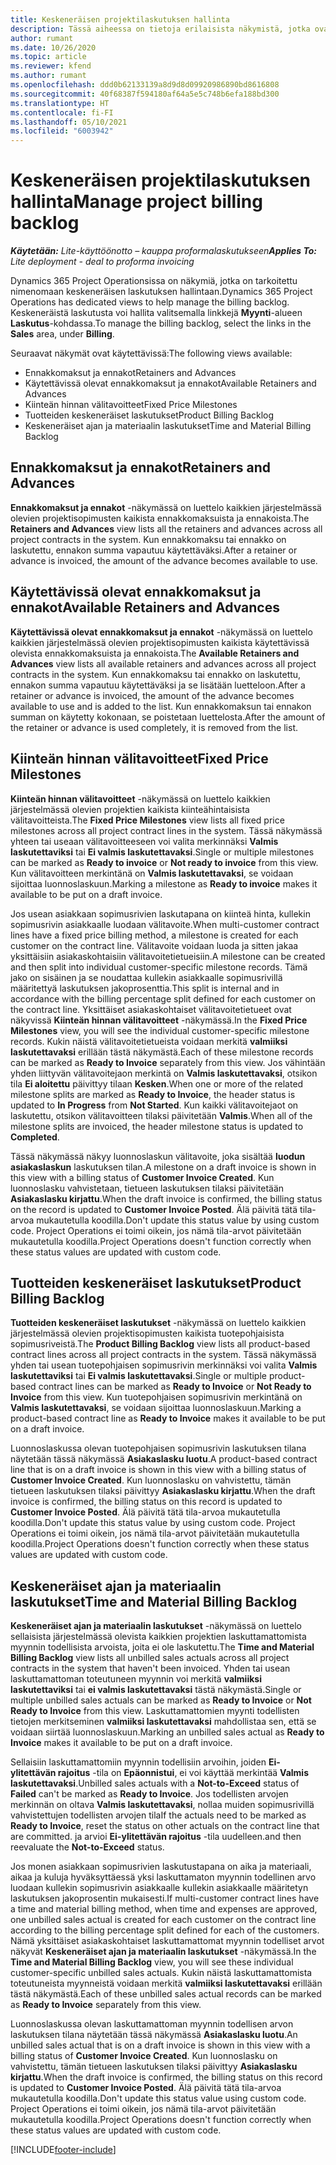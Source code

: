 ```yaml
---
title: Keskeneräisen projektilaskutuksen hallinta
description: Tässä aiheessa on tietoja erilaisista näkymistä, jotka ovat käytettävissä projektien laskutuksen jonon hallinnassa.
author: rumant
ms.date: 10/26/2020
ms.topic: article
ms.reviewer: kfend
ms.author: rumant
ms.openlocfilehash: ddd0b62133139a8d9d8d09920986890bd8616808
ms.sourcegitcommit: 40f68387f594180af64a5e5c748b6efa188bd300
ms.translationtype: HT
ms.contentlocale: fi-FI
ms.lasthandoff: 05/10/2021
ms.locfileid: "6003942"
---
```

# <a name="manage-project-billing-backlog"></a><span data-ttu-id="9e4b9-103">Keskeneräisen projektilaskutuksen hallinta</span><span class="sxs-lookup"><span data-stu-id="9e4b9-103">Manage project billing backlog</span></span> 

<span data-ttu-id="9e4b9-104">_**Käytetään:** Lite-käyttöönotto – kauppa proformalaskutukseen_</span><span class="sxs-lookup"><span data-stu-id="9e4b9-104">_**Applies To:** Lite deployment - deal to proforma invoicing_</span></span>

<span data-ttu-id="9e4b9-105">Dynamics 365 Project Operationsissa on näkymiä, jotka on tarkoitettu nimenomaan keskeneräisen laskutuksen hallintaan.</span><span class="sxs-lookup"><span data-stu-id="9e4b9-105">Dynamics 365 Project Operations has dedicated views to help manage the billing backlog.</span></span> <span data-ttu-id="9e4b9-106">Keskeneräistä laskutusta voi hallita valitsemalla linkkejä **Myynti**-alueen **Laskutus**-kohdassa.</span><span class="sxs-lookup"><span data-stu-id="9e4b9-106">To manage the billing backlog, select the links in the **Sales** area, under **Billing**.</span></span> 

<span data-ttu-id="9e4b9-107">Seuraavat näkymät ovat käytettävissä:</span><span class="sxs-lookup"><span data-stu-id="9e4b9-107">The following views available:</span></span>

- <span data-ttu-id="9e4b9-108">Ennakkomaksut ja ennakot</span><span class="sxs-lookup"><span data-stu-id="9e4b9-108">Retainers and Advances</span></span>
- <span data-ttu-id="9e4b9-109">Käytettävissä olevat ennakkomaksut ja ennakot</span><span class="sxs-lookup"><span data-stu-id="9e4b9-109">Available Retainers and Advances</span></span>
- <span data-ttu-id="9e4b9-110">Kiinteän hinnan välitavoitteet</span><span class="sxs-lookup"><span data-stu-id="9e4b9-110">Fixed Price Milestones</span></span>
- <span data-ttu-id="9e4b9-111">Tuotteiden keskeneräiset laskutukset</span><span class="sxs-lookup"><span data-stu-id="9e4b9-111">Product Billing Backlog</span></span>
- <span data-ttu-id="9e4b9-112">Keskeneräiset ajan ja materiaalin laskutukset</span><span class="sxs-lookup"><span data-stu-id="9e4b9-112">Time and Material Billing Backlog</span></span>

## <a name="retainers-and-advances"></a><span data-ttu-id="9e4b9-113">Ennakkomaksut ja ennakot</span><span class="sxs-lookup"><span data-stu-id="9e4b9-113">Retainers and Advances</span></span>

<span data-ttu-id="9e4b9-114">**Ennakkomaksut ja ennakot** -näkymässä on luettelo kaikkien järjestelmässä olevien projektisopimusten kaikista ennakkomaksuista ja ennakoista.</span><span class="sxs-lookup"><span data-stu-id="9e4b9-114">The **Retainers and Advances** view lists all the retainers and advances across all project contracts in the system.</span></span> <span data-ttu-id="9e4b9-115">Kun ennakkomaksu tai ennakko on laskutettu, ennakon summa vapautuu käytettäväksi.</span><span class="sxs-lookup"><span data-stu-id="9e4b9-115">After a retainer or advance is invoiced, the amount of the advance becomes available to use.</span></span>

## <a name="available-retainers-and-advances"></a><span data-ttu-id="9e4b9-116">Käytettävissä olevat ennakkomaksut ja ennakot</span><span class="sxs-lookup"><span data-stu-id="9e4b9-116">Available Retainers and Advances</span></span>

<span data-ttu-id="9e4b9-117">**Käytettävissä olevat ennakkomaksut ja ennakot** -näkymässä on luettelo kaikkien järjestelmässä olevien projektisopimusten kaikista käytettävissä olevista ennakkomaksuista ja ennakoista.</span><span class="sxs-lookup"><span data-stu-id="9e4b9-117">The **Available Retainers and Advances** view lists all available retainers and advances across all project contracts in the system.</span></span> <span data-ttu-id="9e4b9-118">Kun ennakkomaksu tai ennakko on laskutettu, ennakon summa vapautuu käytettäväksi ja se lisätään luetteloon.</span><span class="sxs-lookup"><span data-stu-id="9e4b9-118">After a retainer or advance is invoiced, the amount of the advance becomes available to use and is added to the list.</span></span> <span data-ttu-id="9e4b9-119">Kun ennakkomaksun tai ennakon summan on käytetty kokonaan, se poistetaan luettelosta.</span><span class="sxs-lookup"><span data-stu-id="9e4b9-119">After the amount of the retainer or advance is used completely, it is removed from the list.</span></span>

## <a name="fixed-price-milestones"></a><span data-ttu-id="9e4b9-120">Kiinteän hinnan välitavoitteet</span><span class="sxs-lookup"><span data-stu-id="9e4b9-120">Fixed Price Milestones</span></span>

<span data-ttu-id="9e4b9-121">**Kiinteän hinnan välitavoitteet** -näkymässä on luettelo kaikkien järjestelmässä olevien projektien kaikista kiinteähintaisista välitavoitteista.</span><span class="sxs-lookup"><span data-stu-id="9e4b9-121">The **Fixed Price Milestones** view lists all fixed price milestones across all project contract lines in the system.</span></span> <span data-ttu-id="9e4b9-122">Tässä näkymässä yhteen tai useaan välitavoitteeseen voi valita merkinnäksi **Valmis laskutettaviksi** tai **Ei valmis laskutettavaksi**.</span><span class="sxs-lookup"><span data-stu-id="9e4b9-122">Single or multiple milestones can be marked as **Ready to invoice** or **Not ready to invoice** from this view.</span></span> <span data-ttu-id="9e4b9-123">Kun välitavoitteen merkintänä on **Valmis laskutettavaksi**, se voidaan sijoittaa luonnoslaskuun.</span><span class="sxs-lookup"><span data-stu-id="9e4b9-123">Marking a milestone as **Ready to invoice** makes it available to be put on a draft invoice.</span></span>

<span data-ttu-id="9e4b9-124">Jos usean asiakkaan sopimusrivien laskutapana on kiinteä hinta, kullekin sopimusrivin asiakkaalle luodaan välitavoite.</span><span class="sxs-lookup"><span data-stu-id="9e4b9-124">When multi-customer contract lines have a fixed price billing method, a milestone is created for each customer on the contract line.</span></span> <span data-ttu-id="9e4b9-125">Välitavoite voidaan luoda ja sitten jakaa yksittäisiin asiakaskohtaisiin välitavoitetietueisiin.</span><span class="sxs-lookup"><span data-stu-id="9e4b9-125">A milestone can be created and then split into individual customer-specific milestone records.</span></span> <span data-ttu-id="9e4b9-126">Tämä jako on sisäinen ja se noudattaa kullekin asiakkaalle sopimusrivillä määritettyä laskutuksen jakoprosenttia.</span><span class="sxs-lookup"><span data-stu-id="9e4b9-126">This split is internal and in accordance with the billing percentage split defined for each customer on the contract line.</span></span> <span data-ttu-id="9e4b9-127">Yksittäiset asiakaskohtaiset välitavoitetietueet ovat näkyvissä **Kiinteän hinnan välitavoitteet** -näkymässä.</span><span class="sxs-lookup"><span data-stu-id="9e4b9-127">In the **Fixed Price Milestones** view, you will see the individual customer-specific milestone records.</span></span> <span data-ttu-id="9e4b9-128">Kukin näistä välitavoitetietueista voidaan merkitä **valmiiksi laskutettavaksi** erillään tästä näkymästä.</span><span class="sxs-lookup"><span data-stu-id="9e4b9-128">Each of these milestone records can be marked as **Ready to Invoice** separately from this view.</span></span> <span data-ttu-id="9e4b9-129">Jos vähintään yhden liittyvän välitavoitejaon merkintä on **Valmis laskutettavaksi**, otsikon tila **Ei aloitettu** päivittyy tilaan **Kesken**.</span><span class="sxs-lookup"><span data-stu-id="9e4b9-129">When one or more of the related milestone splits are marked as **Ready to Invoice**, the header status is updated to **In Progress** from **Not Started**.</span></span> <span data-ttu-id="9e4b9-130">Kun kaikki välitavoitejaot on laskutettu, otsikon välitavoitteen tilaksi päivitetään **Valmis**.</span><span class="sxs-lookup"><span data-stu-id="9e4b9-130">When all of the milestone splits are invoiced, the header milestone status is updated to **Completed**.</span></span>

<span data-ttu-id="9e4b9-131">Tässä näkymässä näkyy luonnoslaskun välitavoite, joka sisältää **luodun asiakaslaskun** laskutuksen tilan.</span><span class="sxs-lookup"><span data-stu-id="9e4b9-131">A milestone on a draft invoice is shown in this view with a billing status of **Customer Invoice Created**.</span></span> <span data-ttu-id="9e4b9-132">Kun luonnoslasku vahvistetaan, tietueen laskutuksen tilaksi päivitetään **Asiakaslasku kirjattu**.</span><span class="sxs-lookup"><span data-stu-id="9e4b9-132">When the draft invoice is confirmed, the billing status on the record is updated to **Customer Invoice Posted**.</span></span> <span data-ttu-id="9e4b9-133">Älä päivitä tätä tila-arvoa mukautetulla koodilla.</span><span class="sxs-lookup"><span data-stu-id="9e4b9-133">Don't update this status value by using custom code.</span></span> <span data-ttu-id="9e4b9-134">Project Operations ei toimi oikein, jos nämä tila-arvot päivitetään mukautetulla koodilla.</span><span class="sxs-lookup"><span data-stu-id="9e4b9-134">Project Operations doesn't function correctly when these status values are updated with custom code.</span></span>

## <a name="product-billing-backlog"></a><span data-ttu-id="9e4b9-135">Tuotteiden keskeneräiset laskutukset</span><span class="sxs-lookup"><span data-stu-id="9e4b9-135">Product Billing Backlog</span></span>

<span data-ttu-id="9e4b9-136">**Tuotteiden keskeneräiset laskutukset** -näkymässä on luettelo kaikkien järjestelmässä olevien projektisopimusten kaikista tuotepohjaisista sopimusriveistä.</span><span class="sxs-lookup"><span data-stu-id="9e4b9-136">The **Product Billing Backlog** view lists all product-based contract lines across all project contracts in the system.</span></span> <span data-ttu-id="9e4b9-137">Tässä näkymässä yhden tai usean tuotepohjaisen sopimusrivin merkinnäksi voi valita **Valmis laskutettaviksi** tai **Ei valmis laskutettavaksi**.</span><span class="sxs-lookup"><span data-stu-id="9e4b9-137">Single or multiple product-based contract lines can be marked as **Ready to Invoice** or **Not Ready to Invoice** from this view.</span></span> <span data-ttu-id="9e4b9-138">Kun tuotepohjaisen sopimusrivin merkintänä on **Valmis laskutettavaksi**, se voidaan sijoittaa luonnoslaskuun.</span><span class="sxs-lookup"><span data-stu-id="9e4b9-138">Marking a product-based contract line as **Ready to Invoice** makes it available to be put on a draft invoice.</span></span>

<span data-ttu-id="9e4b9-139">Luonnoslaskussa olevan tuotepohjaisen sopimusrivin laskutuksen tilana näytetään tässä näkymässä **Asiakaslasku luotu**.</span><span class="sxs-lookup"><span data-stu-id="9e4b9-139">A product-based contract line that is on a draft invoice is shown in this view with a billing status of **Customer Invoice Created**.</span></span> <span data-ttu-id="9e4b9-140">Kun luonnoslasku on vahvistettu, tämän tietueen laskutuksen tilaksi päivittyy **Asiakaslasku kirjattu**.</span><span class="sxs-lookup"><span data-stu-id="9e4b9-140">When the draft invoice is confirmed, the billing status on this record is updated to **Customer Invoice Posted**.</span></span> <span data-ttu-id="9e4b9-141">Älä päivitä tätä tila-arvoa mukautetulla koodilla.</span><span class="sxs-lookup"><span data-stu-id="9e4b9-141">Don't update this status value by using custom code.</span></span> <span data-ttu-id="9e4b9-142">Project Operations ei toimi oikein, jos nämä tila-arvot päivitetään mukautetulla koodilla.</span><span class="sxs-lookup"><span data-stu-id="9e4b9-142">Project Operations doesn't function correctly when these status values are updated with custom code.</span></span>

## <a name="time-and-material-billing-backlog"></a><span data-ttu-id="9e4b9-143">Keskeneräiset ajan ja materiaalin laskutukset</span><span class="sxs-lookup"><span data-stu-id="9e4b9-143">Time and Material Billing Backlog</span></span>

<span data-ttu-id="9e4b9-144">**Keskeneräiset ajan ja materiaalin laskutukset** -näkymässä on luettelo sellaisista järjestelmässä olevista kaikkien projektien laskuttamattomista myynnin todellisista arvoista, joita ei ole laskutettu.</span><span class="sxs-lookup"><span data-stu-id="9e4b9-144">The **Time and Material Billing Backlog** view lists all unbilled sales actuals across all project contracts in the system that haven't been invoiced.</span></span> <span data-ttu-id="9e4b9-145">Yhden tai usean laskuttamattoman toteutuneen myynnin voi merkitä **valmiiksi laskutettaviksi** tai **ei valmis laskutettavaksi** tästä näkymästä.</span><span class="sxs-lookup"><span data-stu-id="9e4b9-145">Single or multiple unbilled sales actuals can be marked as **Ready to Invoice** or **Not Ready to Invoice** from this view.</span></span> <span data-ttu-id="9e4b9-146">Laskuttamattomien myynti todellisten tietojen merkitseminen **valmiiksi laskutettavaksi** mahdollistaa sen, että se voidaan siirtää luonnoslaskuun.</span><span class="sxs-lookup"><span data-stu-id="9e4b9-146">Marking an unbilled sales actual as **Ready to Invoice** makes it available to be put on a draft invoice.</span></span>

<span data-ttu-id="9e4b9-147">Sellaisiin laskuttamattomiin myynnin todellisiin arvoihin, joiden **Ei-ylitettävän rajoitus** -tila on **Epäonnistui**, ei voi käyttää merkintää **Valmis laskutettavaksi**.</span><span class="sxs-lookup"><span data-stu-id="9e4b9-147">Unbilled sales actuals with a **Not-to-Exceed** status of **Failed** can't be marked as **Ready to Invoice**.</span></span> <span data-ttu-id="9e4b9-148">Jos todellisten arvojen merkinnän on oltava **Valmis laskutettavaksi**, nollaa muiden sopimusrivillä vahvistettujen todellisten arvojen tila</span><span class="sxs-lookup"><span data-stu-id="9e4b9-148">If the actuals need to be marked as **Ready to Invoice**, reset the status on other actuals on the contract line that are committed.</span></span> <span data-ttu-id="9e4b9-149">ja arvioi **Ei-ylitettävän rajoitus** -tila uudelleen.</span><span class="sxs-lookup"><span data-stu-id="9e4b9-149">and then reevaluate the **Not-to-Exceed** status.</span></span>

<span data-ttu-id="9e4b9-150">Jos monen asiakkaan sopimusrivien laskutustapana on aika ja materiaali, aikaa ja kuluja hyväksyttäessä yksi laskuttamaton myynnin todellinen arvo luodaan kullekin sopimusrivin asiakkaalle kullekin asiakkaalle määritetyn laskutuksen jakoprosentin mukaisesti.</span><span class="sxs-lookup"><span data-stu-id="9e4b9-150">If multi-customer contract lines have a time and material billing method, when time and expenses are approved, one unbilled sales actual is created for each customer on the contract line according to the billing percentage split defined for each of the customers.</span></span> <span data-ttu-id="9e4b9-151">Nämä yksittäiset asiakaskohtaiset laskuttamattomat myynnin todelliset arvot näkyvät **Keskeneräiset ajan ja materiaalin laskutukset** -näkymässä.</span><span class="sxs-lookup"><span data-stu-id="9e4b9-151">In the **Time and Material Billing Backlog** view, you will see these individual customer-specific unbilled sales actuals.</span></span> <span data-ttu-id="9e4b9-152">Kukin näistä laskuttamattomista toteutuneista myynneistä voidaan merkitä **valmiiksi laskutettavaksi** erillään tästä näkymästä.</span><span class="sxs-lookup"><span data-stu-id="9e4b9-152">Each of these unbilled sales actual records can be marked as **Ready to Invoice** separately from this view.</span></span>

<span data-ttu-id="9e4b9-153">Luonnoslaskussa olevan laskuttamattoman myynnin todellisen arvon laskutuksen tilana näytetään tässä näkymässä **Asiakaslasku luotu**.</span><span class="sxs-lookup"><span data-stu-id="9e4b9-153">An unbilled sales actual that is on a draft invoice is shown in this view with a billing status of **Customer Invoice Created**.</span></span> <span data-ttu-id="9e4b9-154">Kun luonnoslasku on vahvistettu, tämän tietueen laskutuksen tilaksi päivittyy **Asiakaslasku kirjattu**.</span><span class="sxs-lookup"><span data-stu-id="9e4b9-154">When the draft invoice is confirmed, the billing status on this record is updated to **Customer Invoice Posted**.</span></span> <span data-ttu-id="9e4b9-155">Älä päivitä tätä tila-arvoa mukautetulla koodilla.</span><span class="sxs-lookup"><span data-stu-id="9e4b9-155">Don't update this status value using custom code.</span></span> <span data-ttu-id="9e4b9-156">Project Operations ei toimi oikein, jos nämä tila-arvot päivitetään mukautetulla koodilla.</span><span class="sxs-lookup"><span data-stu-id="9e4b9-156">Project Operations doesn't function correctly when these status values are updated with custom code.</span></span>


[!INCLUDE[footer-include](../../includes/footer-banner.md)]
